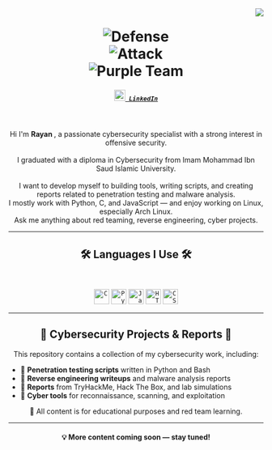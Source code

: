 <img align="right" src="https://visitor-badge.laobi.icu/badge?page_id=Root-X4.Root-X4">

<h1 align="center">
  <img src="https://readme-typing-svg.herokuapp.com?font=Fira+Code&size=28&pause=1000&color=0066FF&center=true&vCenter=true&width=700&lines=I+don%27t+wait+for+defense." alt="Defense" />
  <br>
  <img src="https://readme-typing-svg.herokuapp.com?font=Fira+Code&size=28&pause=1000&color=FF0000&center=true&vCenter=true&width=700&lines=I+start+the+attack." alt="Attack" />
  <br>
  <img src="https://readme-typing-svg.herokuapp.com?font=Fira+Code&size=28&pause=1000&color=8A2BE2&center=true&vCenter=true&width=700&lines=Purple+Team" alt="Purple Team" />
</h1>

<h5 align="center">
  <code><a href="https://www.linkedin.com/in/rayyan-n-al-shahrani-72704b292" title="LinkedIn Profile"><img width="22" src="https://cdn-icons-png.flaticon.com/512/174/174857.png"> LinkedIn</a></code>
</h5>

<br>

<p align="center">
  Hi I'm <b>Rayan </b>, a passionate cybersecurity specialist with a strong interest in offensive security.
  <br><br>
   I graduated with a diploma in Cybersecurity from Imam Mohammad Ibn Saud Islamic University.  
  <br>
  <br>
   I want to develop myself to building tools, writing scripts, and creating reports related to penetration testing and malware analysis.
  <br>
   I mostly work with Python, C, and JavaScript — and enjoy working on Linux, especially Arch Linux.
  <br>
   Ask me anything about red teaming, reverse engineering, cyber projects.
  <br>
</p>

<hr>

<h2 align="center">🛠 Languages I Use 🛠</h2>
<br>
<p align="center">
  <code><img title="C" height="30" src="https://cdn.jsdelivr.net/gh/devicons/devicon/icons/c/c-original.svg"></code>
  <code><img title="Python" height="30" src="https://cdn.jsdelivr.net/gh/devicons/devicon/icons/python/python-original.svg"></code>
  <code><img title="JavaScript" height="30" src="https://cdn.jsdelivr.net/gh/devicons/devicon/icons/javascript/javascript-original.svg"></code>
  <code><img title="HTML" height="30" src="https://cdn.jsdelivr.net/gh/devicons/devicon/icons/html5/html5-original.svg"></code>
  <code><img title="CSS" height="30" src="https://cdn.jsdelivr.net/gh/devicons/devicon/icons/css3/css3-original.svg"></code>
</p>

<hr>

<h2 align="center">📂 Cybersecurity Projects & Reports 📂</h2>
<p align="center">
  This repository contains a collection of my cybersecurity work, including:
</p>

<ul>
  <li>🔸 <strong>Penetration testing scripts</strong> written in Python and Bash</li>
  <li>🔸 <strong>Reverse engineering writeups</strong> and malware analysis reports</li>
  <li>🔸 <strong>Reports</strong> from TryHackMe, Hack The Box, and lab simulations</li>
  <li>🔸 <strong>Cyber tools</strong> for reconnaissance, scanning, and exploitation</li>
</ul>

<p align="center">
  🔐 All content is for educational purposes and red team learning.
</p>

<hr>

<h4 align="center">
  💡 More content coming soon — stay tuned!
</h4>
